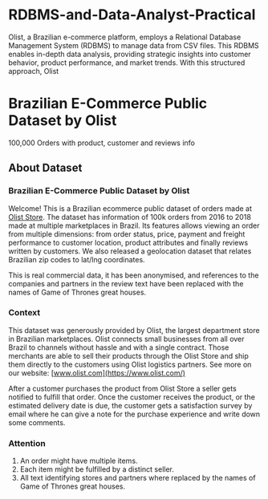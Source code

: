 # RDBMS-and-Data-Analyst-Practical
Olist, a Brazilian e-commerce platform, employs a Relational Database Management System (RDBMS) to manage data from CSV files. This RDBMS enables in-depth data analysis, providing strategic insights into customer behavior, product performance, and market trends. With this structured approach, Olist

# **Brazilian E-Commerce Public Dataset by Olist**
100,000 Orders with product, customer and reviews info

## **About Dataset**
### **Brazilian E-Commerce Public Dataset by Olist**
Welcome! This is a Brazilian ecommerce public dataset of orders made at [Olist Store](http://www.olist.com/). The dataset has information of 100k orders from 2016 to 2018 made at multiple marketplaces in Brazil. Its features allows viewing an order from multiple dimensions: from order status, price, payment and freight performance to customer location, product attributes and finally reviews written by customers. We also released a geolocation dataset that relates Brazilian zip codes to lat/lng coordinates.

This is real commercial data, it has been anonymised, and references to the companies and partners in the review text have been replaced with the names of Game of Thrones great houses.

### **Context**
This dataset was generously provided by Olist, the largest department store in Brazilian marketplaces. Olist connects small businesses from all over Brazil to channels without hassle and with a single contract. Those merchants are able to sell their products through the Olist Store and ship them directly to the customers using Olist logistics partners. See more on our website: [www.olist.com](https://www.olist.com/)

After a customer purchases the product from Olist Store a seller gets notified to fulfill that order. Once the customer receives the product, or the estimated delivery date is due, the customer gets a satisfaction survey by email where he can give a note for the purchase experience and write down some comments.

### **Attention**

1. An order might have multiple items.
2. Each item might be fulfilled by a distinct seller.
3. All text identifying stores and partners where replaced by the names of Game of Thrones great houses.

